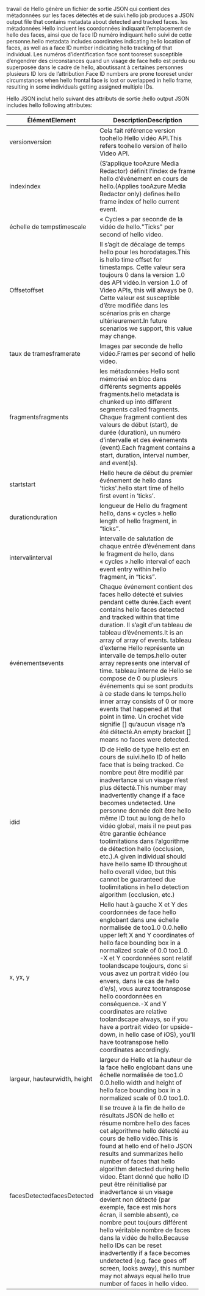 <span data-ttu-id="5156f-101">travail de Hello génère un fichier de sortie JSON qui contient des métadonnées sur les faces détectés et de suivi.</span><span class="sxs-lookup"><span data-stu-id="5156f-101">hello job produces a JSON output file that contains metadata about detected and tracked faces.</span></span> <span data-ttu-id="5156f-102">les métadonnées Hello incluent les coordonnées indiquant l’emplacement de hello des faces, ainsi que de face ID numéro indiquant hello suivi de cette personne.</span><span class="sxs-lookup"><span data-stu-id="5156f-102">hello metadata includes coordinates indicating hello location of faces, as well as a face ID number indicating hello tracking of that individual.</span></span> <span data-ttu-id="5156f-103">Les numéros d’identification face sont tooreset susceptible d’engendrer des circonstances quand un visage de face hello est perdu ou superposée dans le cadre de hello, aboutissant à certaines personnes plusieurs ID lors de l’attribution.</span><span class="sxs-lookup"><span data-stu-id="5156f-103">Face ID numbers are prone tooreset under circumstances when hello frontal face is lost or overlapped in hello frame, resulting in some individuals getting assigned multiple IDs.</span></span>

<span data-ttu-id="5156f-104">Hello JSON inclut hello suivant des attributs de sortie :</span><span class="sxs-lookup"><span data-stu-id="5156f-104">hello output JSON includes hello following attributes:</span></span>

| <span data-ttu-id="5156f-105">Élément</span><span class="sxs-lookup"><span data-stu-id="5156f-105">Element</span></span> | <span data-ttu-id="5156f-106">Description</span><span class="sxs-lookup"><span data-stu-id="5156f-106">Description</span></span> |
| --- | --- |
| <span data-ttu-id="5156f-107">version</span><span class="sxs-lookup"><span data-stu-id="5156f-107">version</span></span> |<span data-ttu-id="5156f-108">Cela fait référence version toohello Hello vidéo API.</span><span class="sxs-lookup"><span data-stu-id="5156f-108">This refers toohello version of hello Video API.</span></span> |
| <span data-ttu-id="5156f-109">index</span><span class="sxs-lookup"><span data-stu-id="5156f-109">index</span></span> | <span data-ttu-id="5156f-110">(S’applique tooAzure Media Redactor) définit l’index de frame hello d’événement en cours de hello.</span><span class="sxs-lookup"><span data-stu-id="5156f-110">(Applies tooAzure Media Redactor only) defines hello frame index of hello current event.</span></span> |
| <span data-ttu-id="5156f-111">échelle de temps</span><span class="sxs-lookup"><span data-stu-id="5156f-111">timescale</span></span> |<span data-ttu-id="5156f-112">« Cycles » par seconde de la vidéo de hello.</span><span class="sxs-lookup"><span data-stu-id="5156f-112">"Ticks" per second of hello video.</span></span> |
| <span data-ttu-id="5156f-113">Offset</span><span class="sxs-lookup"><span data-stu-id="5156f-113">offset</span></span> |<span data-ttu-id="5156f-114">Il s’agit de décalage de temps hello pour les horodatages.</span><span class="sxs-lookup"><span data-stu-id="5156f-114">This is hello time offset for timestamps.</span></span> <span data-ttu-id="5156f-115">Cette valeur sera toujours 0 dans la version 1.0 des API vidéo.</span><span class="sxs-lookup"><span data-stu-id="5156f-115">In version 1.0 of Video APIs, this will always be 0.</span></span> <span data-ttu-id="5156f-116">Cette valeur est susceptible d’être modifiée dans les scénarios pris en charge ultérieurement.</span><span class="sxs-lookup"><span data-stu-id="5156f-116">In future scenarios we support, this value may change.</span></span> |
| <span data-ttu-id="5156f-117">taux de trames</span><span class="sxs-lookup"><span data-stu-id="5156f-117">framerate</span></span> |<span data-ttu-id="5156f-118">Images par seconde de hello vidéo.</span><span class="sxs-lookup"><span data-stu-id="5156f-118">Frames per second of hello video.</span></span> |
| <span data-ttu-id="5156f-119">fragments</span><span class="sxs-lookup"><span data-stu-id="5156f-119">fragments</span></span> |<span data-ttu-id="5156f-120">les métadonnées Hello sont mémorisé en bloc dans différents segments appelés fragments.</span><span class="sxs-lookup"><span data-stu-id="5156f-120">hello metadata is chunked up into different segments called fragments.</span></span> <span data-ttu-id="5156f-121">Chaque fragment contient des valeurs de début (start), de durée (duration), un numéro d’intervalle et des événements (event).</span><span class="sxs-lookup"><span data-stu-id="5156f-121">Each fragment contains a start, duration, interval number, and event(s).</span></span> |
| <span data-ttu-id="5156f-122">start</span><span class="sxs-lookup"><span data-stu-id="5156f-122">start</span></span> |<span data-ttu-id="5156f-123">Hello heure de début du premier événement de hello dans 'ticks'.</span><span class="sxs-lookup"><span data-stu-id="5156f-123">hello start time of hello first event in ‘ticks’.</span></span> |
| <span data-ttu-id="5156f-124">duration</span><span class="sxs-lookup"><span data-stu-id="5156f-124">duration</span></span> |<span data-ttu-id="5156f-125">longueur de Hello du fragment hello, dans « cycles ».</span><span class="sxs-lookup"><span data-stu-id="5156f-125">hello length of hello fragment, in “ticks”.</span></span> |
| <span data-ttu-id="5156f-126">interval</span><span class="sxs-lookup"><span data-stu-id="5156f-126">interval</span></span> |<span data-ttu-id="5156f-127">intervalle de salutation de chaque entrée d’événement dans le fragment de hello, dans « cycles ».</span><span class="sxs-lookup"><span data-stu-id="5156f-127">hello interval of each event entry within hello fragment, in “ticks”.</span></span> |
| <span data-ttu-id="5156f-128">événements</span><span class="sxs-lookup"><span data-stu-id="5156f-128">events</span></span> |<span data-ttu-id="5156f-129">Chaque événement contient des faces hello détecté et suivies pendant cette durée.</span><span class="sxs-lookup"><span data-stu-id="5156f-129">Each event contains hello faces detected and tracked within that time duration.</span></span> <span data-ttu-id="5156f-130">Il s’agit d’un tableau de tableau d’événements.</span><span class="sxs-lookup"><span data-stu-id="5156f-130">It is an array of array of events.</span></span> <span data-ttu-id="5156f-131">tableau d’externe Hello représente un intervalle de temps.</span><span class="sxs-lookup"><span data-stu-id="5156f-131">hello outer array represents one interval of time.</span></span> <span data-ttu-id="5156f-132">tableau interne de Hello se compose de 0 ou plusieurs événements qui se sont produits à ce stade dans le temps.</span><span class="sxs-lookup"><span data-stu-id="5156f-132">hello inner array consists of 0 or more events that happened at that point in time.</span></span> <span data-ttu-id="5156f-133">Un crochet vide signifie [] qu’aucun visage n’a été détecté.</span><span class="sxs-lookup"><span data-stu-id="5156f-133">An empty bracket [] means no faces were detected.</span></span> |
| <span data-ttu-id="5156f-134">id</span><span class="sxs-lookup"><span data-stu-id="5156f-134">id</span></span> |<span data-ttu-id="5156f-135">ID de Hello de type hello est en cours de suivi.</span><span class="sxs-lookup"><span data-stu-id="5156f-135">hello ID of hello face that is being tracked.</span></span> <span data-ttu-id="5156f-136">Ce nombre peut être modifié par inadvertance si un visage n’est plus détecté.</span><span class="sxs-lookup"><span data-stu-id="5156f-136">This number may inadvertently change if a face becomes undetected.</span></span> <span data-ttu-id="5156f-137">Une personne donnée doit être hello même ID tout au long de hello vidéo global, mais il ne peut pas être garantie échéance toolimitations dans l’algorithme de détection hello (occlusion, etc.).</span><span class="sxs-lookup"><span data-stu-id="5156f-137">A given individual should have hello same ID throughout hello overall video, but this cannot be guaranteed due toolimitations in hello detection algorithm (occlusion, etc.)</span></span> |
| <span data-ttu-id="5156f-138">x, y</span><span class="sxs-lookup"><span data-stu-id="5156f-138">x, y</span></span> |<span data-ttu-id="5156f-139">Hello haut à gauche X et Y des coordonnées de face hello englobant dans une échelle normalisée de too1.0 0.0.</span><span class="sxs-lookup"><span data-stu-id="5156f-139">hello upper left X and Y coordinates of hello face bounding box in a normalized scale of 0.0 too1.0.</span></span> <br/><span data-ttu-id="5156f-140">-X et Y coordonnées sont relatif toolandscape toujours, donc si vous avez un portrait vidéo (ou envers, dans le cas de hello d’e/s), vous aurez tootranspose hello coordonnées en conséquence.</span><span class="sxs-lookup"><span data-stu-id="5156f-140">-X and Y coordinates are relative toolandscape always, so if you have a portrait video (or upside-down, in hello case of iOS), you'll have tootranspose hello coordinates accordingly.</span></span> |
| <span data-ttu-id="5156f-141">largeur, hauteur</span><span class="sxs-lookup"><span data-stu-id="5156f-141">width, height</span></span> |<span data-ttu-id="5156f-142">largeur de Hello et la hauteur de la face hello englobant dans une échelle normalisée de too1.0 0.0.</span><span class="sxs-lookup"><span data-stu-id="5156f-142">hello width and height of hello face bounding box in a normalized scale of 0.0 too1.0.</span></span> |
| <span data-ttu-id="5156f-143">facesDetected</span><span class="sxs-lookup"><span data-stu-id="5156f-143">facesDetected</span></span> |<span data-ttu-id="5156f-144">Il se trouve à la fin de hello de résultats JSON de hello et résume nombre hello des faces cet algorithme hello détecté au cours de hello vidéo.</span><span class="sxs-lookup"><span data-stu-id="5156f-144">This is found at hello end of hello JSON results and summarizes hello number of faces that hello algorithm detected during hello video.</span></span> <span data-ttu-id="5156f-145">Étant donné que hello ID peut être réinitialisé par inadvertance si un visage devient non détecté (par exemple, face est mis hors écran, il semble absent), ce nombre peut toujours différent hello véritable nombre de faces dans la vidéo de hello.</span><span class="sxs-lookup"><span data-stu-id="5156f-145">Because hello IDs can be reset inadvertently if a face becomes undetected (e.g. face goes off screen, looks away), this number may not always equal hello true number of faces in hello video.</span></span> |

